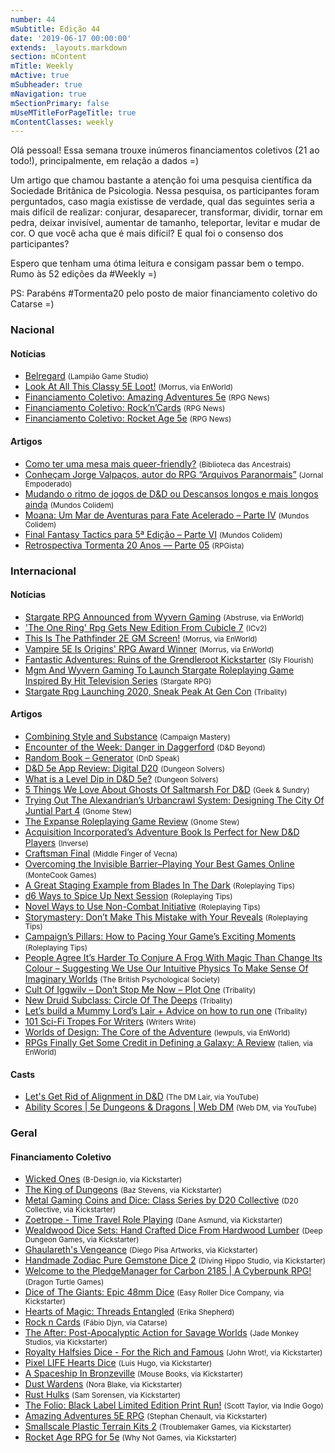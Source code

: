 ```yaml
---
number: 44
mSubtitle: Edição 44
date: '2019-06-17 00:00:00'
extends: _layouts.markdown
section: mContent
mTitle: Weekly
mActive: true
mSubheader: true
mNavigation: true
mSectionPrimary: false
mUseMTitleForPageTitle: true
mContentClasses: weekly
---
```


Olá pessoal! Essa semana trouxe inúmeros financiamentos coletivos (21 ao todo!), principalmente, em relação a dados =)

Um artigo que chamou bastante a atenção foi uma pesquisa científica da Sociedade Britânica de Psicologia. Nessa pesquisa, os participantes foram perguntados, caso magia existisse de verdade, qual das seguintes seria a mais difícil de realizar: conjurar, desaparecer, transformar, dividir, tornar em pedra, deixar invisível, aumentar de tamanho, teleportar, levitar e mudar de cor. O que você acha que é mais difícil? E qual foi o consenso dos participantes?

Espero que tenham uma ótima leitura e consigam passar bem o tempo. Rumo às 52 edições da #Weekly =)

PS: Parabéns #Tormenta20 pelo posto de maior financiamento coletivo do Catarse =)

### Nacional

#### Notícias

- [Belregard] <small>(Lampião Game Studio)</small>
- [Look At All This Classy 5E Loot!] <small>(Morrus, via EnWorld)</small>
- [Financiamento Coletivo: Amazing Adventures 5e] <small>(RPG News)</small>
- [Financiamento Coletivo: Rock’n’Cards] <small>(RPG News)</small>
- [Financiamento Coletivo: Rocket Age 5e] <small>(RPG News)</small>

#### Artigos

- [Como ter uma mesa mais queer-friendly?] <small>(Biblioteca das Ancestrais)</small>
- [Conheçam Jorge Valpaços, autor do RPG “Arquivos Paranormais”] <small>(Jornal Empoderado)</small>
- [Mudando o ritmo de jogos de D&amp;D ou Descansos longos e mais longos ainda] <small>(Mundos Colidem)</small>
- [Moana: Um Mar de Aventuras para Fate Acelerado – Parte IV] <small>(Mundos Colidem)</small>
- [Final Fantasy Tactics para 5ª Edição – Parte VI] <small>(Mundos Colidem)</small>
- [Retrospectiva Tormenta 20 Anos — Parte 05] <small>(RPGista)</small>

### Internacional

#### Notícias

- [Stargate RPG Announced from Wyvern Gaming] <small>(Abstruse, via EnWorld)</small>
- [&#039;The One Ring&#039; Rpg Gets New Edition From Cubicle 7] <small>(ICv2)</small>
- [This Is The Pathfinder 2E GM Screen!] <small>(Morrus, via EnWorld)</small>
- [Vampire 5E Is Origins&#039; RPG Award Winner] <small>(Morrus, via EnWorld)</small>
- [Fantastic Adventures: Ruins of the Grendleroot Kickstarter] <small>(Sly Flourish)</small>
- [Mgm And Wyvern Gaming To Launch Stargate Roleplaying Game Inspired By Hit Television Series] <small>(Stargate RPG)</small>
- [Stargate Rpg Launching 2020, Sneak Peak At Gen Con] <small>(Tribality)</small>

#### Artigos

- [Combining Style and Substance] <small>(Campaign Mastery)</small>
- [Encounter of the Week: Danger in Daggerford] <small>(D&amp;D Beyond)</small>
- [Random Book – Generator] <small>(DnD Speak)</small>
- [D&amp;D 5e App Review: Digital D20] <small>(Dungeon Solvers)</small>
- [What is a Level Dip in D&amp;D 5e?] <small>(Dungeon Solvers)</small>
- [5 Things We Love About Ghosts Of Saltmarsh For D&amp;D] <small>(Geek &amp; Sundry)</small>
- [Trying Out The Alexandrian’s Urbancrawl System: Designing The City Of Juntial Part 4] <small>(Gnome Stew)</small>
- [The Expanse Roleplaying Game Review] <small>(Gnome Stew)</small>
- [Acquisition Incorporated’s Adventure Book Is Perfect for New D&amp;D Players] <small>(Inverse)</small>
- [Craftsman Final] <small>(Middle Finger of Vecna)</small>
- [Overcoming the Invisible Barrier–Playing Your Best Games Online] <small>(MonteCook Games)</small>
- [A Great Staging Example from Blades In The Dark] <small>(Roleplaying Tips)</small>
- [d6 Ways to Spice Up Next Session] <small>(Roleplaying Tips)</small>
- [Novel Ways to Use Non-Combat Initiative] <small>(Roleplaying Tips)</small>
- [Storymastery: Don’t Make This Mistake with Your Reveals] <small>(Roleplaying Tips)</small>
- [Campaign’s Pillars: How to Pacing Your Game’s Exciting Moments] <small>(Roleplaying Tips)</small>
- [People Agree It’s Harder To Conjure A Frog With Magic Than Change Its Colour – Suggesting We Use Our Intuitive Physics To Make Sense Of Imaginary Worlds] <small>(The British Psychological Society)</small>
- [Cult Of Iggwilv – Don’t Stop Me Now – Plot One] <small>(Tribality)</small>
- [New Druid Subclass: Circle Of The Deeps] <small>(Tribality)</small>
- [Let’s build a Mummy Lord’s Lair + Advice on how to run one] <small>(Tribality)</small>
- [101 Sci-Fi Tropes For Writers] <small>(Writers Write)</small>
- [Worlds of Design: The Core of the Adventure] <small>(lewpuls, via EnWorld)</small>
- [RPGs Finally Get Some Credit in Defining a Galaxy: A Review] <small>(talien, via EnWorld)</small>

#### Casts

- [Let&#039;s Get Rid of Alignment in D&amp;D] <small>(The DM Lair, via YouTube)</small>
- [Ability Scores | 5e Dungeons &amp; Dragons | Web DM] <small>(Web DM, via YouTube)</small>

### Geral

#### Financiamento Coletivo

- [Wicked Ones] <small>(B-Design.io, via Kickstarter)</small>
- [The King of Dungeons] <small>(Baz Stevens, via Kickstarter)</small>
- [Metal Gaming Coins and Dice: Class Series by D20 Collective] <small>(D20 Collective, via Kickstarter)</small>
- [Zoetrope - Time Travel Role Playing] <small>(Dane Asmund, via Kickstarter)</small>
- [Wealdwood Dice Sets: Hand Crafted Dice From Hardwood Lumber] <small>(Deep Dungeon Games, via Kickstarter)</small>
- [Ghaulareth&#039;s Vengeance] <small>(Diego Pisa Artworks, via Kickstarter)</small>
- [Handmade Zodiac Pure Gemstone Dice 2] <small>(Diving Hippo Studio, via Kickstarter)</small>
- [Welcome to the PledgeManager for Carbon 2185 | A Cyberpunk RPG!] <small>(Dragon Turtle Games)</small>
- [Dice of The Giants: Epic 48mm Dice] <small>(Easy Roller Dice Company, via Kickstarter)</small>
- [Hearts of Magic: Threads Entangled] <small>(Erika Shepherd)</small>
- [Rock n Cards] <small>(Fábio Djyn, via Catarse)</small>
- [The After: Post-Apocalyptic Action for Savage Worlds] <small>(Jade Monkey Studios, via Kickstarter)</small>
- [Royalty Halfsies Dice - For the Rich and Famous] <small>(John Wrot!, via Kickstarter)</small>
- [Pixel LIFE Hearts Dice] <small>(Luis Hugo, via Kickstarter)</small>
- [A Spaceship In Bronzeville] <small>(Mouse Books, via Kickstarter)</small>
- [Dust Wardens] <small>(Nora Blake, via Kickstarter)</small>
- [Rust Hulks] <small>(Sam Sorensen, via Kickstarter)</small>
- [The Folio: Black Label Limited Edition Print Run!] <small>(Scott Taylor, via Indie Gogo)</small>
- [Amazing Adventures 5E RPG] <small>(Stephan Chenault, via Kickstarter)</small>
- [Smallscale Plastic Terrain Kits 2] <small>(Troublemaker Games, via Kickstarter)</small>
- [Rocket Age RPG for 5e] <small>(Why Not Games, via Kickstarter)</small>


[Final Fantasy Tactics para 5ª Edição – Parte VI]: https://www.mundoscolidem.com.br/final-fantasy-tactics-para-5a-edicao-parte-vi/
[Combining Style and Substance]: http://www.campaignmastery.com/blog/combining-style-and-substance/
[Trying Out The Alexandrian’s Urbancrawl System: Designing The City Of Juntial Part 4]: https://gnomestew.com/trying-out-the-alexandrians-urbancrawl-system-designing-the-city-of-juntial-part-4/
[Fantastic Adventures: Ruins of the Grendleroot Kickstarter]: http://slyflourish.com/ruins_of_the_grendleroot_kickstarter.html
[RPGs Finally Get Some Credit in Defining a Galaxy: A Review]: https://www.enworld.org/forum/content.php?6356-RPGs-Finally-Get-Some-Credit-in-Defining-a-Galaxy-A-Review
[People Agree It’s Harder To Conjure A Frog With Magic Than Change Its Colour – Suggesting We Use Our Intuitive Physics To Make Sense Of Imaginary Worlds]: https://digest.bps.org.uk/2019/06/10/people-agree-its-harder-to-conjure-a-frog-with-magic-than-change-its-colour-suggesting-we-use-our-intuitive-physics-to-make-sense-of-imaginary-worlds/
[Craftsman Final]: https://mfov.magehandpress.com/2019/06/craftsman-final.html
[The Expanse Roleplaying Game Review]: https://gnomestew.com/the-expanse-roleplaying-game-review/
[Let&#039;s Get Rid of Alignment in D&amp;D]: https://www.youtube.com/watch?v=58kWIsc17YY
[Random Book – Generator]: http://dndspeak.com/2019/06/random-book-generator/
[Let’s build a Mummy Lord’s Lair + Advice on how to run one]: https://www.tribality.com/2019/06/11/lets-build-a-mummy-lords-lair-advice-on-how-to-run-one/
[Mgm And Wyvern Gaming To Launch Stargate Roleplaying Game Inspired By Hit Television Series]: https://stargatetherpg.com/news/press/mgm-and-wyvern-gaming-to-launch-stargate-roleplaying-game/
[Stargate RPG Announced from Wyvern Gaming]: https://www.enworld.org/forum/content.php?6388-Stargate-RPG-Announced-from-Wyvern-Gaming
[Stargate Rpg Launching 2020, Sneak Peak At Gen Con]: https://www.tribality.com/2019/06/11/stargate-rpg-launching-2020-sneak-peak-at-gen-con/
[Cult Of Iggwilv – Don’t Stop Me Now – Plot One]: https://www.tribality.com/2019/06/12/cult-of-iggwilv-dont-stop-me-now-plot-one/
[Look At All This Classy 5E Loot!]: https://www.enworld.org/forum/content.php?6392-Look-At-All-This-Classy-5E-Loot!
[The After: Post-Apocalyptic Action for Savage Worlds]: https://www.kickstarter.com/projects/823004289/the-after-post-apocalyptic-action-for-savage-worlds
[Dust Wardens]: https://www.kickstarter.com/projects/351501726/dust-wardens
[Zoetrope - Time Travel Role Playing]: https://www.kickstarter.com/projects/cosmicmirrorgames/zoetrope-time-travel-role-playing
[Rust Hulks]: https://www.kickstarter.com/projects/583799276/rust-hulks
[Ghaulareth&#039;s Vengeance]: https://www.kickstarter.com/projects/2029996743/ghaulareths-vengeance-reloaded
[The Folio: Black Label Limited Edition Print Run!]: https://www.indiegogo.com/projects/the-folio-black-label-limited-edition-print-run#/
[Dice of The Giants: Epic 48mm Dice]: https://www.kickstarter.com/projects/easyrollerdice/dice-of-the-giants-epic-48mm-dice
[Wealdwood Dice Sets: Hand Crafted Dice From Hardwood Lumber]: https://www.kickstarter.com/projects/deepdungeongames/wealdwood-dice-sets-hand-crafted-dice-from-hardwood-lumber
[Royalty Halfsies Dice - For the Rich and Famous]: https://www.kickstarter.com/projects/johnwrot/royalty-halfsies-dice-for-the-rich-and-famous
[Handmade Zodiac Pure Gemstone Dice 2]: https://www.kickstarter.com/projects/divinghippostudio/handmade-zodiac-pure-gemstone-dice-2
[Pixel LIFE Hearts Dice]: https://www.kickstarter.com/projects/1931093517/legend-of-zelda-life-hearts-dice
[Metal Gaming Coins and Dice: Class Series by D20 Collective]: https://www.kickstarter.com/projects/d20collective/metal-gaming-coins-and-dice-class-series-by-d20-collective
[Storymastery: Don’t Make This Mistake with Your Reveals]: https://www.roleplayingtips.com/adventure-building/storymastery-dont-make-this-mistake-with-your-reveals/
[Campaign’s Pillars: How to Pacing Your Game’s Exciting Moments]: https://www.roleplayingtips.com/adventure-building/campaigns-pillars-how-to-pacing-your-games-exciting-moments/
[Novel Ways to Use Non-Combat Initiative]: https://www.roleplayingtips.com/running-games/novel-ways-to-use-non-combat-initiative/
[d6 Ways to Spice Up Next Session]: https://www.roleplayingtips.com/running-games/d6-ways-to-spice-up-next-session-2/
[A Great Staging Example from Blades In The Dark]: https://www.roleplayingtips.com/adventure-building/a-great-staging-example-from-blades-in-the-dark/
[New Druid Subclass: Circle Of The Deeps]: https://www.tribality.com/2019/06/13/new-druid-subclass-circle-of-the-deeps/
[This Is The Pathfinder 2E GM Screen!]: https://www.enworld.org/forum/content.php?6401-This-Is-The-Pathfinder-2E-GM-Screen!
[Mudando o ritmo de jogos de D&amp;D ou Descansos longos e mais longos ainda]: https://www.mundoscolidem.com.br/descansos-longos/
[Worlds of Design: The Core of the Adventure]: https://www.enworld.org/forum/content.php?6329-Worlds-of-Design-The-Core-of-the-Adventure
[Moana: Um Mar de Aventuras para Fate Acelerado – Parte IV]: https://www.mundoscolidem.com.br/moana-um-mar-de-aventuras-para-fate-acelerado-parte-iv/
[A Spaceship In Bronzeville]: https://www.kickstarter.com/projects/mousebooks/a-spaceship-in-bronzeville
[Encounter of the Week: Danger in Daggerford]: https://www.dndbeyond.com/posts/517-encounter-of-the-week-danger-in-daggerford
[What is a Level Dip in D&amp;D 5e?]: https://www.dungeonsolvers.com/2019/06/10/what-is-a-level-dip-in-dd-5e/
[D&amp;D 5e App Review: Digital D20]: https://www.dungeonsolvers.com/2019/06/14/dd-5e-app-review-digital-d20/
[Financiamento Coletivo: Amazing Adventures 5e]: https://newsrpg.wordpress.com/2019/06/11/financiamento-coletivo-amazing-adventures-5e/
[Amazing Adventures 5E RPG]: https://www.kickstarter.com/projects/676918054/amazing-adventures-5e-rpg
[5 Things We Love About Ghosts Of Saltmarsh For D&amp;D]: https://geekandsundry.com/5-things-we-love-about-ghosts-of-saltmarsh-for-dd/
[Ability Scores | 5e Dungeons &amp; Dragons | Web DM]: https://www.youtube.com/watch?v=kYOmke2Lhi8
[Financiamento Coletivo: Rock’n’Cards]: https://newsrpg.wordpress.com/2019/06/13/financiamento-coletivo-rock-n-cards/
[Rock n Cards]: https://www.catarse.me/rock_n_cards
[&#039;The One Ring&#039; Rpg Gets New Edition From Cubicle 7]: https://icv2.com/articles/news/view/43242/the-one-ring-rpg-gets-new-edition-cubicle-7
[Welcome to the PledgeManager for Carbon 2185 | A Cyberpunk RPG!]: https://dragonturtlegames.pledgemanager.com/projects/carbon-2185-a-cyberpunk-rpg/participate/
[Como ter uma mesa mais queer-friendly?]: https://medium.com/bibliotecadasancestrais/como-ter-uma-mesa-mais-queer-friendly-39776d008d8c
[101 Sci-Fi Tropes For Writers]: https://writerswrite.co.za/101-sci-fi-tropes-for-writers/
[Overcoming the Invisible Barrier–Playing Your Best Games Online]: https://www.montecookgames.com/overcoming-the-invisible-barrier-playing-your-best-games-online/
[Belregard]: https://lampiaogamestudio.wordpress.com/belregard/
[Hearts of Magic: Threads Entangled]: https://www.kickstarter.com/projects/fadingroots/hearts-of-magic-threads-entangled
[Smallscale Plastic Terrain Kits 2]: https://www.kickstarter.com/projects/smallscaleterrain2/smallscale-plastic-terrain-kits-2
[Retrospectiva Tormenta 20 Anos — Parte 05]: https://rpgista.com.br/2019/06/14/retrospectiva-tormenta-20-anos-parte-05/
[Financiamento Coletivo: Rocket Age 5e]: https://newsrpg.wordpress.com/2019/06/15/financiamento-coletivo-rocket-age-5e/
[Rocket Age RPG for 5e]: https://www.kickstarter.com/projects/whynotgames/rocket-age-rpg-for-5e?ref=project_tweet
[Wicked Ones]: https://www.kickstarter.com/projects/b-design/wicked-ones/
[Vampire 5E Is Origins&#039; RPG Award Winner]: https://www.enworld.org/forum/content.php?6405-Vampire-5E-Is-Origins-RPG-Award-Winner
[Acquisition Incorporated’s Adventure Book Is Perfect for New D&amp;D Players]: https://www.inverse.com/article/56755-acquisitions-incorporated-adventure-book-review-dungeons-dragons
[Conheçam Jorge Valpaços, autor do RPG “Arquivos Paranormais”]: http://jornalempoderado.com.br/conhecam-jorge-valpacos-autor-do-rpg/
[The King of Dungeons]: https://www.kickstarter.com/projects/kingofdungeons/the-king-of-dungeons
